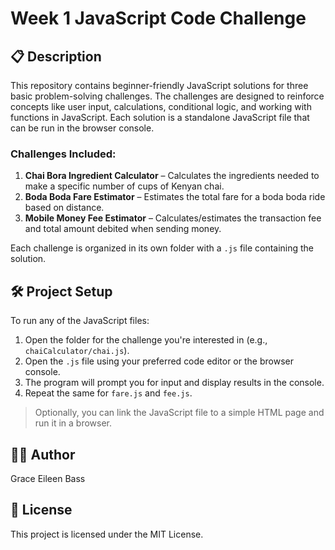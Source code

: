 # Week 1 JavaScript Code Challenge

## 📋 Description

This repository contains beginner-friendly JavaScript solutions for three basic problem-solving challenges. The challenges are designed to reinforce concepts like user input, calculations, conditional logic, and working with functions in JavaScript. Each solution is a standalone JavaScript file that can be run in the browser console.

### Challenges Included:
1. **Chai Bora Ingredient Calculator** – Calculates the ingredients needed to make a specific number of cups of Kenyan chai.
2. **Boda Boda Fare Estimator** – Estimates the total fare for a boda boda ride based on distance.
3. **Mobile Money Fee Estimator** – Calculates/estimates the transaction fee and total amount debited when sending money.

Each challenge is organized in its own folder with a `.js` file containing the solution.

## 🛠️ Project Setup

To run any of the JavaScript files:
1. Open the folder for the challenge you're interested in (e.g., `chaiCalculator/chai.js`).
2. Open the `.js` file using your preferred code editor or the browser console.
3. The program will prompt you for input and display results in the console.
4. Repeat the same for `fare.js` and `fee.js`.

> Optionally, you can link the JavaScript file to a simple HTML page and run it in a browser.

## 👩‍💻 Author

Grace Eileen Bass

## 📝 License

This project is licensed under the MIT License.
